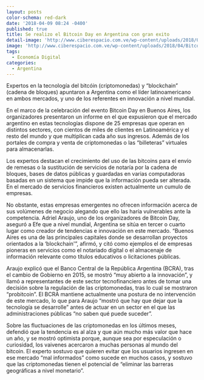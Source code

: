 ```yaml
---
layout: posts
color-schema: red-dark
date: '2018-04-09 08:24 -0400'
published: true
title: Se realizo el Bitcoin Day en Argentina con gran exito
detail-image: 'http://www.ciberespacio.com.ve/wp-content/uploads/2018/04/Bitcoinday.jpg'
image: 'http://www.ciberespacio.com.ve/wp-content/uploads/2018/04/Bitcoinday-.jpg'
tags:
  - Economía Digital
categories:
  - Argentina
---
```

Expertos en la tecnología del bitcóin (criptomonedas) y “blockchain” (cadena de bloques) apuntaron a Argentina como el líder latinoamericano en ambos mercados, y uno de los referentes en innovación a nivel mundial.

En el marco de la celebración del evento Bitcoin Day en Buenos Aires, los organizadores presentaron un informe en el que expusieron que el mercado argentino en estas tecnologías dispone de 25 empresas que operan en distintos sectores, con cientos de miles de clientes en Latinoamérica y el resto del mundo y que multiplican cada año sus ingresos. Además de los portales de compra y venta de criptomonedas o las “billeteras” virtuales para almacenarlas.

Los expertos destacan el crecimiento del uso de las bitcoins para el envío de remesas o la sustitución de servicios de notaría por la cadena de bloques, bases de datos públicas y guardadas en varias computadoras basadas en un sistema que impide que la información pueda ser alterada. En el mercado de servicios financieros existen actualmente un cumulo de empresas.

No obstante, estas empresas emergentes no ofrecen información acerca de sus volúmenes de negocio alegando que ello las haría vulnerables ante la competencia. Adriel Araujo, uno de los organizadores de Bitcoin Day,  aseguró a Efe que a nivel mundial, Argentina se sitúa en tercer o cuarto lugar como creador de tendencias e innovación en este mercado. “Buenos Aires es una de las principales capitales donde se desarrollan proyectos orientados a la ‘blockchain'”, afirmó, y citó como ejemplos el de empresas pioneras en servicios como el notariado digital o el almacenaje de información relevante como títulos educativos o licitaciones públicas.

Araujo explicó que el Banco Central de la República Argentina (BCRA), tras el cambio de Gobierno en 2015, se mostró “muy abierto a la innovación”, y llamó a representantes de este sector tecnofinanciero antes de tomar una decisión sobre la regulación de las criptomonedas, tras lo cual se mostraron “probitcoin”. El BCRA mantiene actualmente una postura de no intervención de este mercado, lo que para Araujo “mostró que hay que dejar que la tecnología se desarrolle” antes de actuar en un sector en el que las administraciones públicas “no saben qué puede suceder”.

Sobre las fluctuaciones de las criptomonedas en los últimos meses, defendió que la tendencia es al alza y que aún mucho más valor que hace un año, y se mostró optimista porque, aunque sea por especulación o curiosidad, los vaivenes acercaron a muchas personas al mundo del bitcoin. El experto sostuvo que quieren evitar que los usuarios ingresen en ese mercado “mal informados” como sucede en muchos casos, y sostuvo que las criptomonedas tienen el potencial de “eliminar las barreras geográficas a nivel monetario”.
